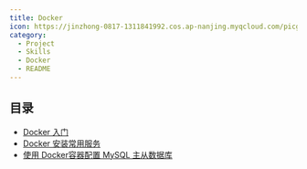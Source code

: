 ```yaml
---
title: Docker
icon: https://jinzhong-0817-1311841992.cos.ap-nanjing.myqcloud.com/picgo/docker.svg
category:
  - Project
  - Skills
  - Docker
  - README
---
```


## 目录

- [Docker 入门](docker-01.md)
- [Docker 安装常用服务](docker-02.md)
- [使用 Docker容器配置 MySQL 主从数据库](docker-03.md)



